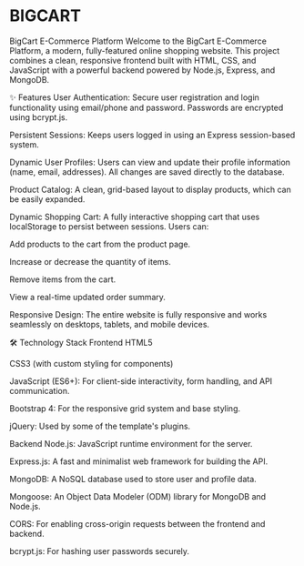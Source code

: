 # BIGCART
BigCart E-Commerce Platform
Welcome to the BigCart E-Commerce Platform, a modern, fully-featured online shopping website. This project combines a clean, responsive frontend built with HTML, CSS, and JavaScript with a powerful backend powered by Node.js, Express, and MongoDB.

✨ Features
User Authentication: Secure user registration and login functionality using email/phone and password. Passwords are encrypted using bcrypt.js.

Persistent Sessions: Keeps users logged in using an Express session-based system.

Dynamic User Profiles: Users can view and update their profile information (name, email, addresses). All changes are saved directly to the database.

Product Catalog: A clean, grid-based layout to display products, which can be easily expanded.

Dynamic Shopping Cart: A fully interactive shopping cart that uses localStorage to persist between sessions. Users can:

Add products to the cart from the product page.

Increase or decrease the quantity of items.

Remove items from the cart.

View a real-time updated order summary.

Responsive Design: The entire website is fully responsive and works seamlessly on desktops, tablets, and mobile devices.

🛠️ Technology Stack
Frontend
HTML5

CSS3 (with custom styling for components)

JavaScript (ES6+): For client-side interactivity, form handling, and API communication.

Bootstrap 4: For the responsive grid system and base styling.

jQuery: Used by some of the template's plugins.

Backend
Node.js: JavaScript runtime environment for the server.

Express.js: A fast and minimalist web framework for building the API.

MongoDB: A NoSQL database used to store user and profile data.

Mongoose: An Object Data Modeler (ODM) library for MongoDB and Node.js.

CORS: For enabling cross-origin requests between the frontend and backend.

bcrypt.js: For hashing user passwords securely.


